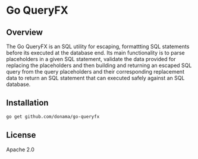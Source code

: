 # Go QueryFX 

## Overview
The Go QueryFX is an SQL utility for escaping, formattting SQL statements 
before its executed at the database end. Its main functionality is to parse 
placeholders in a given SQL statement, validate the data provided for replacing 
the placeholders and then building and returning an escaped SQL query from the 
query placeholders and their corresponding replacement data to return an 
SQL statement that can executed safely against an SQL database.

## Installation

```bash
go get github.com/donama/go-queryfx
```

## License

Apache 2.0
